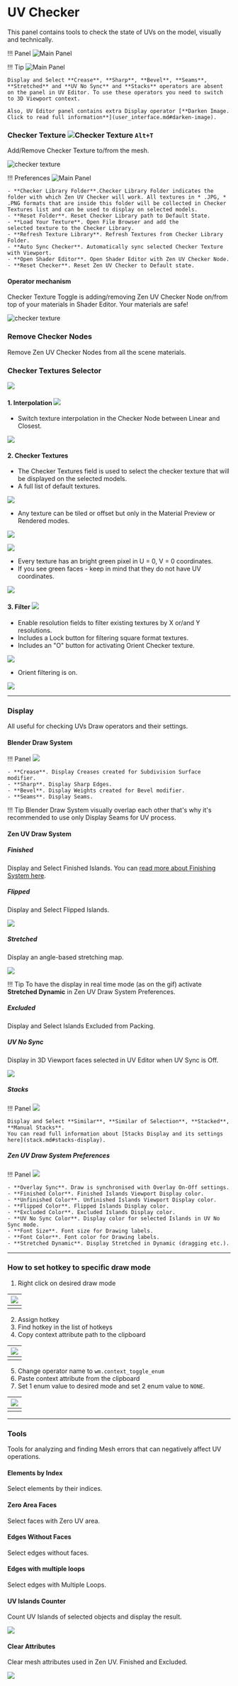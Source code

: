 # UV Checker

This panel contains tools to check the state of UVs on the model, visually and technically.

!!! Panel
    ![Main Panel](img/screen/tex_checker/checker_main_panel.png)


!!! Tip
    ![Main Panel](img/screen/tex_checker/checker_uv_panel.png)

    Display and Select **Crease**, **Sharp**, **Bevel**, **Seams**, **Stretched** and **UV No Sync** and **Stacks** operators are absent on the panel in UV Editor. To use these operators you need to switch to 3D Viewport context.

    Also, UV Editor panel contains extra Display operator [**Darken Image. Click to read full information**](user_interface.md#darken-image).

### Checker Texture ![Checker Texture](img/icons/checker_32.png) `Alt+T`

Add/Remove Checker Texture to/from the mesh.

![checker texture](img/screen/tex_checker/checker_texture.gif) 

!!! Preferences
    ![Main Panel](img/screen/tex_checker/tex_chk_props.png)

    - **Checker Library Folder**.Checker Library Folder indicates the folder with which Zen UV Checker will work. All textures in * .JPG, * .PNG formats that are inside this folder will be collected in Checker Textures list and can be used to display on selected models.
    - **Reset Folder**. Reset Checker Library path to Default State.
    - **Load Your Texture**. Open File Browser and add the selected texture to the Checker Library.
    - **Refresh Texture Library**. Refresh Textures from Checker Library Folder.
    - **Auto Sync Checker**. Automatically sync selected Checker Texture with Viewport.
    - **Open Shader Editor**. Open Shader Editor with Zen UV Checker Node.
    - **Reset Checker**. Reset Zen UV Checker to Default state.

#### Operator mechanism

Checker Texture Toggle is adding/removing Zen UV Checker Node on/from top of your materials in Shader Editor. Your materials are safe!

![checker texture](img/screen/tex_checker/checker_texture_node.gif)

### Remove Checker Nodes

Remove Zen UV Checker Nodes from all the scene materials.

### Checker Textures Selector

![](img/screen/tex_checker/chk_filter_interpolation.png)

#### 1. Interpolation ![](img/screen/tex_checker/ico_interpolation.png)

- Switch texture interpolation in the Checker Node between Linear and Closest.
  
![](img/screen/tex_checker/interp_differences.png)

#### 2. Checker Textures

- The Checker Textures field is used to select the checker texture that will be displayed on the selected models.
- A full list of default textures.

![](img/screen/tex_checker/chk_textures_full_list.png)

- Any texture can be tiled or offset but only in the Material Preview or Rendered modes.

![](img/screen/tex_checker/m_prev_offset_modes.png)

![](img/screen/tex_checker/chk_tiling_offset.png)

- Every texture has an bright green pixel in U = 0, V = 0 coordinates.
- If you see green faces - keep in mind that they do not have UV coordinates.
  
![](img/screen/tex_checker/magic_pixel.png)

#### 3. Filter ![](img/icons/checker-Filter_32.png)

- Enable resolution fields to filter existing textures by X or/and Y resolutions.
- Includes a Lock button for filtering square format textures.
- Includes an "O" button for activating Orient Checker texture.

![](img/screen/tex_checker/filter_is_on.png)

- Orient filtering is on.
  
![](img/screen/tex_checker/filter_orient_is_on.png)

---

### Display

All useful for checking UVs Draw operators and their settings.

#### Blender Draw System

!!! Panel 
    ![](img/screen/tex_checker/checker_display_top.png)

    - **Crease**. Display Creases created for Subdivision Surface modifier. 
    - **Sharp**. Display Sharp Edges.
    - **Bevel**. Display Weights created for Bevel modifier.
    - **Seams**. Display Seams.

!!! Tip 
    Blender Draw System visually overlap each other that's why it's recommended to use only Display Seams for UV process.


#### Zen UV Draw System

##### Finished

Display and Select Finished Islands. You can [read more about Finishing System here](unwrap.md#finishing-system).


##### Flipped

Display and Select Flipped Islands.

![](img/screen/tex_checker/checker_display_flipped.gif)

##### Stretched
Display an angle-based stretching map.

![](img/screen/tex_checker/checker_display_stretched.gif)

!!! Tip
    To have the display in real time mode (as on the gif) activate **Stretched Dynamic** in Zen UV Draw System Preferences.

##### Excluded

Display and Select Islands Excluded from Packing.

##### UV No Sync

Display in 3D Viewport faces selected in UV Editor when UV Sync is Off. 

![](img/screen/tex_checker/checker_display_nosync.gif)

##### Stacks

!!! Panel 
    ![](img/screen/tex_checker/checker_display_zenuv_stacks.png)

    Display and Select **Similar**, **Similar of Selection**, **Stacked**, **Manual Stacks**. 
    You can read full information about [Stacks Display and its settings here](stack.md#stacks-display).



##### Zen UV Draw System Preferences

!!! Panel 
    ![](img/screen/tex_checker/checker_display_zenuv_pref.png)

    - **Overlay Sync**. Draw is synchronised with Overlay On-Off settings.
    - **Finished Color**. Finished Islands Viewport Display color.
    - **Unfinished Color**. Unfinished Islands Viewport Display color.
    - **Flipped Color**. Flipped Islands Display color.
    - **Excluded Color**. Excluded Islands Display color.
    - **UV No Sync Color**. Display color for selected Islands in UV No Sync mode.
    - **Font Size**. Font size for Drawing labels.
    - **Font Color**. Font color for Drawing labels.
    - **Stretched Dynamic**. Display Stretched in Dynamic (dragging etc.).

---


### How to set hotkey to specific draw mode
1. Right click on desired draw mode

| ![](img/screen/tex_checker/RightClick.png) |
|---|
| |

2. Assign hotkey
3. Find hotkey in the list of hotkeys
4. Copy context attribute path to the clipboard

| ![](img/screen/tex_checker/hotkey_path_copy.png) |
|---|
| |

5. Change operator name to `wm.context_toggle_enum`
6. Paste context attribute from the clipboard
7. Set 1 enum value to desired mode and set 2 enum value to `NONE`.

| ![](img/screen/tex_checker/change_op_name.png) |
|---|
| |


---

### Tools

Tools for analyzing and finding Mesh errors that can negatively affect UV operations.

#### Elements by Index
Select elements by their indices.

#### Zero Area Faces
Select faces with Zero UV area.

#### Edges Without Faces
Select edges without faces.

#### Edges with multiple loops
Select edges with Multiple Loops.

#### UV Islands Counter

Count UV Islands of selected objects and display the result.

 ![](img/screen/tex_checker/checker_tools_counter.gif)

#### Clear Attributes

Clear mesh attributes used in Zen UV. Finished and Excluded.

![](img/screen/tex_checker/checker_tools_clear_attributes.png)